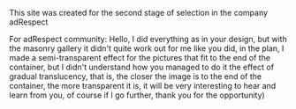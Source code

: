 This site was created for the second stage of selection in the company adRespect


For adRespect community:
Hello, I did everything as in your design, but with the masonry gallery it didn't quite work out for me like you did, in the plan, I made a semi-transparent effect for the pictures that fit to the end of the container, but I didn't understand how you managed to do it the effect of gradual translucency, that is, the closer the image is to the end of the container, the more transparent it is, it will be very interesting to hear and learn from you, of course if I go further, thank you for the opportunity)
